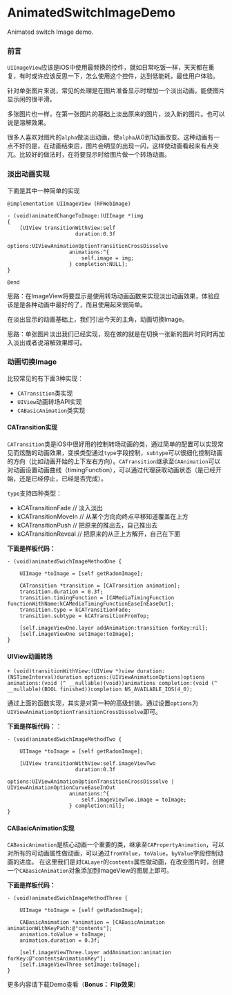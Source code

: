 # AnimatedSwitchImageDemo
Animated switch Image demo.

### 前言

`UIImageView`应该是iOS中使用最频换的控件，就如日常吃饭一样，天天都在重复，有时或许应该反思一下，怎么使用这个控件，达到低能耗，最佳用户体验。

针对单张图片来说，常见的处理是在图片准备显示时增加一个淡出动画，能使图片显示闲的很平滑。

多张图片也一样，在第一张图片的基础上淡出原来的图片，淡入新的图片。也可以说是溶解效果。

很多人喜欢对图片的`alpha`做淡出动画，使`alpha`从0到1动画改变。这种动画有一点不好的是，在动画结束后，图片会明显的出现一闪，这样使动画看起来有点突兀。比较好的做法时，在将要显示时给图片做一个转场动画。

### 淡出动画实现

下面是其中一种简单的实现

```
@implementation UIImageView (RFWebImage)

- (void)animatedChangeToImage:(UIImage *)img
{
    [UIView transitionWithView:self
                      duration:0.3f
                       options:UIViewAnimationOptionTransitionCrossDissolve
                    animations:^{
                        self.image = img;
                    } completion:NULL];
}

@end
```

思路：在ImageView将要显示是使用转场动画函数来实现淡出动画效果，体验应该是是各种动画中最好的了，而且使用起来很简单。


在淡出显示的动画基础上，我们引出今天的主角，动画切换Image。

思路：单张图片淡出我们已经实现，现在做的就是在切换一张新的图片时同时再加入淡出或者说溶解效果即可。

### 动画切换Image

比较常见的有下面3种实现：

* `CATransition`类实现
* `UIView`动画转场API实现
* `CABasicAnimation`类实现

#### CATransition实现

`CATransition`类是iOS中很好用的控制转场动画的类，通过简单的配置可以实现常见而炫酷的动画效果，变换类型通过`type`字段控制，`subtype`可以很细化控制动画的方向（比如动画开始的上下左右方向）。`CATransition`继承至`CAAnimation`可以对动画设置动画曲线（timingFunction），可以通过代理获取动画状态（是已经开始，还是已经停止，已经是否完成）。

`type`支持四种类型：

* kCATransitionFade    // 淡入淡出
* kCATransitionMoveIn  // 从某个方向向终点平移知道覆盖在上方
* kCATransitionPush    // 把原来的推出去，自己推出去
* kCATransitionReveal  // 把原来的从正上方解开，自己在下面

**下面是样板代码：**

```
- (void)animatedSwichImageMethodOne {

    UIImage *toImage = [self getRadomImage];
    
    CATransition *transition = [CATransition animation];
    transition.duration = 0.3f;
    transition.timingFunction = [CAMediaTimingFunction functionWithName:kCAMediaTimingFunctionEaseInEaseOut];
    transition.type = kCATransitionFade;
    transition.subtype = kCATransitionFromTop;
    
    [self.imageViewOne.layer addAnimation:transition forKey:nil];
    [self.imageViewOne setImage:toImage];
}
```

#### UIView动画转场

```
+ (void)transitionWithView:(UIView *)view duration:(NSTimeInterval)duration options:(UIViewAnimationOptions)options animations:(void (^ __nullable)(void))animations completion:(void (^ __nullable)(BOOL finished))completion NS_AVAILABLE_IOS(4_0);
```

通过上面的函数实现，其实是对第一种的高级封装。通过设置`options`为`UIViewAnimationOptionTransitionCrossDissolve`即可。

**下面是样板代码：**：

```
- (void)animatedSwichImageMethodTwo {
    
    UIImage *toImage = [self getRadomImage];
    
    [UIView transitionWithView:self.imageViewTwo
                      duration:0.3f
                       options:UIViewAnimationOptionTransitionCrossDissolve | UIViewAnimationOptionCurveEaseInOut
                    animations:^{
                        self.imageViewTwo.image = toImage;
                    } completion:nil];
}
```

#### CABasicAnimation实现

`CABasicAnimation`是核心动画一个重要的类，继承至`CAPropertyAnimation`，可以对所有的可动画属性做动画，可以通过`fromValue`，`toValue`，`byValue`字段控制动画的进度。
在这里我们是对`CALayer`的`contents`属性做动画，在改变图片时，创建一个`CABasicAnimation`对象添加到ImageView的图层上即可。

**下面是样板代码：**

```
- (void)animatedSwichImageMethodThree {
    
    UIImage *toImage = [self getRadomImage];
    
    CABasicAnimation *animation = [CABasicAnimation animationWithKeyPath:@"contents"];
    animation.toValue = toImage;
    animation.duration = 0.3f;
    
    [self.imageViewThree.layer addAnimation:animation forKey:@"contentsAnimationKey"];
    [self.imageViewThree setImage:toImage];
}
```

更多内容请下载Demo查看（**Bonus： Flip效果**）






